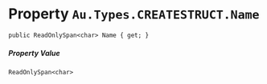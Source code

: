 # Property `Au.Types.CREATESTRUCT.Name`

```
public ReadOnlySpan<char> Name { get; }
```

##### Property Value

`ReadOnlySpan<char>`